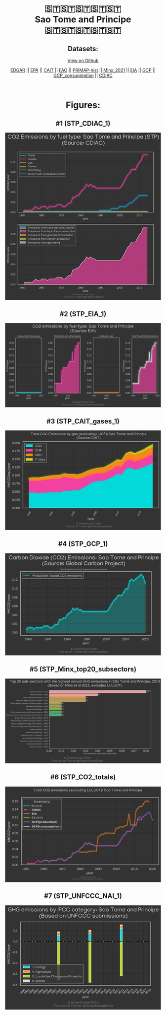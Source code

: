 
<center>
<h1 align="center">
🇸🇹🇸🇹🇸🇹🇸🇹🇸🇹
<br>
Sao Tome and Principe
<br>
🇸🇹🇸🇹🇸🇹🇸🇹🇸🇹
</h1>
<h2>Datasets:</h2>
<p><a href="https://github.com/dquintani/GreenhouseData/tree/master/country_data/STP_Sao Tome and Principe/data">View on Github</a>
<br></p><p><a href="data/STP_EDGAR.csv">EDGAR</a> || <a href="data/STP_EPA.csv">EPA</a> || <a href="data/STP_CAIT.csv">CAIT</a> || <a href="data/STP_FAO.csv">FAO</a> || <a href="data/STP_PRIMAP-hist.csv">PRIMAP-hist</a> || <a href="data/STP_Minx_2021.csv">Minx_2021</a> || <a href="data/STP_EIA.csv">EIA</a> || <a href="data/STP_GCP.csv">GCP</a> || <a href="data/STP_GCP_consupmption.csv">GCP_consupmption</a> || <a href="data/STP_CDIAC.csv">CDIAC</a></p><p><br></p>
<h1>Figures:</h1><h2>#1 (STP_CDIAC_1)</h2>
<p><img alt="" src="figures/STP_CDIAC_1.png" /></p><h2>#2 (STP_EIA_1)</h2>
<p><img alt="" src="figures/STP_EIA_1.png" /></p><h2>#3 (STP_CAIT_gases_1)</h2>
<p><img alt="" src="figures/STP_CAIT_gases_1.png" /></p><h2>#4 (STP_GCP_1)</h2>
<p><img alt="" src="figures/STP_GCP_1.png" /></p><h2>#5 (STP_Minx_top20_subsectors)</h2>
<p><img alt="" src="figures/STP_Minx_top20_subsectors.png" /></p><h2>#6 (STP_CO2_totals)</h2>
<p><img alt="" src="figures/STP_CO2_totals.png" /></p><h2>#7 (STP_UNFCCC_NAI_1)</h2>
<p><img alt="" src="figures/STP_UNFCCC_NAI_1.png" /></p>